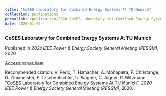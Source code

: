 ```yaml
---
title: "CoSES Laboratory for Combined Energy Systems At TU Munich"
collection: publications
permalink: /publication/2020-CoSES-Laboratory-for-Combined-Energy-Systems-At-TU
date: 2020-01-01
---
```

<p style="font-size: 1.1em; margin-bottom: 0.5em;"><b>CoSES Laboratory for Combined Energy Systems At TU Munich</b></p>
<p style="margin-bottom: 0.5em;">Published in <em>2020 IEEE Power &amp; Energy Society General Meeting (PESGM)</em>, 2020</p>
<p style="margin-bottom: 0.5em;"><a href="https://doi.org/10.1109/PESGM41954.2020.9281442" target="_blank">Access paper here</a></p>
<p>Recommended citation: V. Peric, T. Hamacher, A. Mohapatra, F. Christange, D. Zinsmeister, P. Tzscheutschler, U. Wagner, C. Aigner, R. Witzmann. "CoSES Laboratory for Combined Energy Systems At TU Munich". <em>2020 IEEE Power & Energy Society General Meeting (PESGM)</em>, 2020.</p>